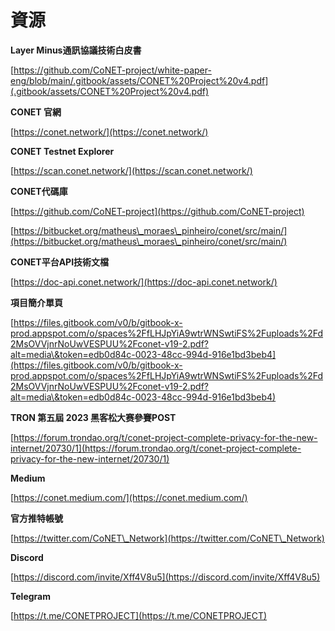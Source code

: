 # 資源

**Layer Minus通訊協議技術白皮書**

[https://github.com/CoNET-project/white-paper-eng/blob/main/.gitbook/assets/CONET%20Project%20v4.pdf](.gitbook/assets/CONET%20Project%20v4.pdf)

**CONET 官網**

[https://conet.network/](https://conet.network/)

**CONET Testnet Explorer**

[https://scan.conet.network/](https://scan.conet.network/)

**CONET代碼庫**

[https://github.com/CoNET-project](https://github.com/CoNET-project)

[https://bitbucket.org/matheus\_moraes\_pinheiro/conet/src/main/](https://bitbucket.org/matheus\_moraes\_pinheiro/conet/src/main/)

**CONET平台API技術文檔**

[https://doc-api.conet.network/](https://doc-api.conet.network/)

**項目簡介單頁**

[https://files.gitbook.com/v0/b/gitbook-x-prod.appspot.com/o/spaces%2FfLHJpYiA9wtrWNSwtiFS%2Fuploads%2Fd2MsOVVjnrNoUwVESPUU%2Fconet-v19-2.pdf?alt=media\&token=edb0d84c-0023-48cc-994d-916e1bd3beb4](https://files.gitbook.com/v0/b/gitbook-x-prod.appspot.com/o/spaces%2FfLHJpYiA9wtrWNSwtiFS%2Fuploads%2Fd2MsOVVjnrNoUwVESPUU%2Fconet-v19-2.pdf?alt=media\&token=edb0d84c-0023-48cc-994d-916e1bd3beb4)

**TRON 第五屆 2023 黑客松大赛參賽POST**

[https://forum.trondao.org/t/conet-project-complete-privacy-for-the-new-internet/20730/1](https://forum.trondao.org/t/conet-project-complete-privacy-for-the-new-internet/20730/1)

**Medium**

[https://conet.medium.com/](https://conet.medium.com/)

**官方推特帳號**

[https://twitter.com/CoNET\_Network](https://twitter.com/CoNET\_Network)

**Discord**

[https://discord.com/invite/Xff4V8u5](https://discord.com/invite/Xff4V8u5)

**️Telegram**

[https://t.me/CONETPROJECT](https://t.me/CONETPROJECT)
